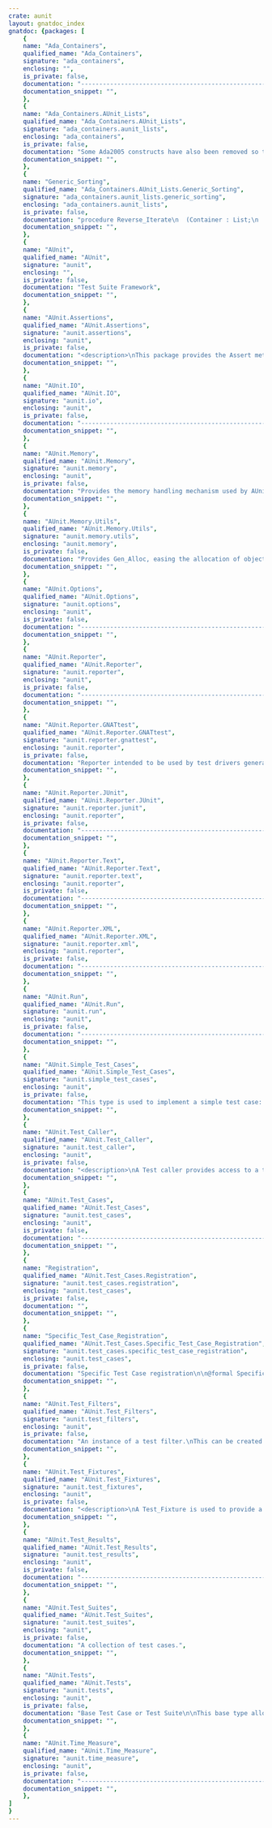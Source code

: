 ```yaml
---
crate: aunit
layout: gnatdoc_index
gnatdoc: {packages: [
    {
    name: "Ada_Containers",
    qualified_name: "Ada_Containers",
    signature: "ada_containers",
    enclosing: "",
    is_private: false,
    documentation: "----------------------------------------------------------------------------\n                                                                          --\n                         GNAT LIBRARY COMPONENTS                          --\n                                                                          --\n                       A D A . C O N T A I N E R S                        --\n                                                                          --\n                                 S p e c                                  --\n                                                                          --\n This specification is adapted from the Ada Reference Manual for use with --\n GNAT.  In accordance with the copyright of that document, you can freely --\n copy and modify this specification,  provided that if you redistribute a --\n modified version,  any changes that you have made are clearly indicated. --\n                                                                          --\n----------------------------------------------------------------------------",
    documentation_snippet: "",
    },
    {
    name: "Ada_Containers.AUnit_Lists",
    qualified_name: "Ada_Containers.AUnit_Lists",
    signature: "ada_containers.aunit_lists",
    enclosing: "ada_containers",
    is_private: false,
    documentation: "Some Ada2005 constructs have also been removed so that user tests can be\ncompiled in Ada95.\n\n@formal Element_Type\n@formal \"=\"",
    documentation_snippet: "",
    },
    {
    name: "Generic_Sorting",
    qualified_name: "Ada_Containers.AUnit_Lists.Generic_Sorting",
    signature: "ada_containers.aunit_lists.generic_sorting",
    enclosing: "ada_containers.aunit_lists",
    is_private: false,
    documentation: "procedure Reverse_Iterate\n  (Container : List;\n   Process   : not null access procedure (Position : Cursor));\n\n@formal \"<\"",
    documentation_snippet: "",
    },
    {
    name: "AUnit",
    qualified_name: "AUnit",
    signature: "aunit",
    enclosing: "",
    is_private: false,
    documentation: "Test Suite Framework",
    documentation_snippet: "",
    },
    {
    name: "AUnit.Assertions",
    qualified_name: "AUnit.Assertions",
    signature: "aunit.assertions",
    enclosing: "aunit",
    is_private: false,
    documentation: "<description>\nThis package provides the Assert methods used by the user to verify test\nresults.\nThose methods are used to report errors within AUnit tests when a result\ndoes not match an expected value.\n</description>",
    documentation_snippet: "",
    },
    {
    name: "AUnit.IO",
    qualified_name: "AUnit.IO",
    signature: "aunit.io",
    enclosing: "aunit",
    is_private: false,
    documentation: "----------------------------------------------------------------------------\n                                                                          --\n                         GNAT COMPILER COMPONENTS                         --\n                                                                          --\n                        A U N I T . R E P O R T E R                       --\n                                                                          --\n                                 S p e c                                  --\n                                                                          --\n                                                                          --\n                       Copyright (C) 2019, AdaCore                        --\n                                                                          --\n GNAT is free software;  you can  redistribute it  and/or modify it under --\n terms of the  GNU General Public License as published  by the Free Soft- --\n ware  Foundation;  either version 3,  or (at your option) any later ver- --\n sion.  GNAT is distributed in the hope that it will be useful, but WITH- --\n OUT ANY WARRANTY;  without even the  implied warranty of MERCHANTABILITY --\n or FITNESS FOR A PARTICULAR PURPOSE.                                     --\n                                                                          --\n As a special exception under Section 7 of GPL version 3, you are granted --\n additional permissions described in the GCC Runtime Library Exception,   --\n version 3.1, as published by the Free Software Foundation.               --\n                                                                          --\n You should have received a copy of the GNU General Public License and    --\n a copy of the GCC Runtime Library Exception along with this program;     --\n see the files COPYING3 and COPYING.RUNTIME respectively.  If not, see    --\n <http://www.gnu.org/licenses/>.                                          --\n                                                                          --\n GNAT is maintained by AdaCore (http://www.adacore.com)                   --\n                                                                          --\n----------------------------------------------------------------------------",
    documentation_snippet: "",
    },
    {
    name: "AUnit.Memory",
    qualified_name: "AUnit.Memory",
    signature: "aunit.memory",
    enclosing: "aunit",
    is_private: false,
    documentation: "Provides the memory handling mechanism used by AUnit. This allows in\nparticular AUnit to use dynamic allocation even on limited run-times that\ndo not provide memory management.\nSee also AUnit.Memory.Utils that provides an easy to use allocator for\ncomplex objects.",
    documentation_snippet: "",
    },
    {
    name: "AUnit.Memory.Utils",
    qualified_name: "AUnit.Memory.Utils",
    signature: "aunit.memory.utils",
    enclosing: "aunit.memory",
    is_private: false,
    documentation: "Provides Gen_Alloc, easing the allocation of objects within AUnit.",
    documentation_snippet: "",
    },
    {
    name: "AUnit.Options",
    qualified_name: "AUnit.Options",
    signature: "aunit.options",
    enclosing: "aunit",
    is_private: false,
    documentation: "----------------------------------------------------------------------------\n                                                                          --\n                         GNAT COMPILER COMPONENTS                         --\n                                                                          --\n                         A U N I T . O P T I O N S                        --\n                                                                          --\n                                 S p e c                                  --\n                                                                          --\n                                                                          --\n                       Copyright (C) 2009-2013, AdaCore                   --\n                                                                          --\n GNAT is free software;  you can  redistribute it  and/or modify it under --\n terms of the  GNU General Public License as published  by the Free Soft- --\n ware  Foundation;  either version 3,  or (at your option) any later ver- --\n sion.  GNAT is distributed in the hope that it will be useful, but WITH- --\n OUT ANY WARRANTY;  without even the  implied warranty of MERCHANTABILITY --\n or FITNESS FOR A PARTICULAR PURPOSE.                                     --\n                                                                          --\n As a special exception under Section 7 of GPL version 3, you are granted --\n additional permissions described in the GCC Runtime Library Exception,   --\n version 3.1, as published by the Free Software Foundation.               --\n                                                                          --\n You should have received a copy of the GNU General Public License and    --\n a copy of the GCC Runtime Library Exception along with this program;     --\n see the files COPYING3 and COPYING.RUNTIME respectively.  If not, see    --\n <http://www.gnu.org/licenses/>.                                          --\n                                                                          --\n GNAT is maintained by AdaCore (http://www.adacore.com)                   --\n                                                                          --\n----------------------------------------------------------------------------",
    documentation_snippet: "",
    },
    {
    name: "AUnit.Reporter",
    qualified_name: "AUnit.Reporter",
    signature: "aunit.reporter",
    enclosing: "aunit",
    is_private: false,
    documentation: "----------------------------------------------------------------------------\n                                                                          --\n                         GNAT COMPILER COMPONENTS                         --\n                                                                          --\n                        A U N I T . R E P O R T E R                       --\n                                                                          --\n                                 S p e c                                  --\n                                                                          --\n                                                                          --\n                       Copyright (C) 2008-2019, AdaCore                   --\n                                                                          --\n GNAT is free software;  you can  redistribute it  and/or modify it under --\n terms of the  GNU General Public License as published  by the Free Soft- --\n ware  Foundation;  either version 3,  or (at your option) any later ver- --\n sion.  GNAT is distributed in the hope that it will be useful, but WITH- --\n OUT ANY WARRANTY;  without even the  implied warranty of MERCHANTABILITY --\n or FITNESS FOR A PARTICULAR PURPOSE.                                     --\n                                                                          --\n As a special exception under Section 7 of GPL version 3, you are granted --\n additional permissions described in the GCC Runtime Library Exception,   --\n version 3.1, as published by the Free Software Foundation.               --\n                                                                          --\n You should have received a copy of the GNU General Public License and    --\n a copy of the GCC Runtime Library Exception along with this program;     --\n see the files COPYING3 and COPYING.RUNTIME respectively.  If not, see    --\n <http://www.gnu.org/licenses/>.                                          --\n                                                                          --\n GNAT is maintained by AdaCore (http://www.adacore.com)                   --\n                                                                          --\n----------------------------------------------------------------------------",
    documentation_snippet: "",
    },
    {
    name: "AUnit.Reporter.GNATtest",
    qualified_name: "AUnit.Reporter.GNATtest",
    signature: "aunit.reporter.gnattest",
    enclosing: "aunit.reporter",
    is_private: false,
    documentation: "Reporter intended to be used by test drivers generated by gnattest.",
    documentation_snippet: "",
    },
    {
    name: "AUnit.Reporter.JUnit",
    qualified_name: "AUnit.Reporter.JUnit",
    signature: "aunit.reporter.junit",
    enclosing: "aunit.reporter",
    is_private: false,
    documentation: "----------------------------------------------------------------------------\n                                                                          --\n                         GNAT COMPILER COMPONENTS                         --\n                                                                          --\n                   A U N I T . R E P O R T E R . J U N I T                --\n                                                                          --\n                                 S p e c                                  --\n                                                                          --\n                                                                          --\n                      Copyright (C) 2020, AdaCore                         --\n                                                                          --\n GNAT is free software;  you can  redistribute it  and/or modify it under --\n terms of the  GNU General Public License as published  by the Free Soft- --\n ware  Foundation;  either version 3,  or (at your option) any later ver- --\n sion.  GNAT is distributed in the hope that it will be useful, but WITH- --\n OUT ANY WARRANTY;  without even the  implied warranty of MERCHANTABILITY --\n or FITNESS FOR A PARTICULAR PURPOSE.                                     --\n                                                                          --\n As a special exception under Section 7 of GPL version 3, you are granted --\n additional permissions described in the GCC Runtime Library Exception,   --\n version 3.1, as published by the Free Software Foundation.               --\n                                                                          --\n You should have received a copy of the GNU General Public License and    --\n a copy of the GCC Runtime Library Exception along with this program;     --\n see the files COPYING3 and COPYING.RUNTIME respectively.  If not, see    --\n <http://www.gnu.org/licenses/>.                                          --\n                                                                          --\n GNAT is maintained by AdaCore (http://www.adacore.com)                   --\n                                                                          --\n----------------------------------------------------------------------------",
    documentation_snippet: "",
    },
    {
    name: "AUnit.Reporter.Text",
    qualified_name: "AUnit.Reporter.Text",
    signature: "aunit.reporter.text",
    enclosing: "aunit.reporter",
    is_private: false,
    documentation: "----------------------------------------------------------------------------\n                                                                          --\n                         GNAT COMPILER COMPONENTS                         --\n                                                                          --\n                   A U N I T . R E P O R T E R . T E X T                  --\n                                                                          --\n                                 S p e c                                  --\n                                                                          --\n                                                                          --\n                      Copyright (C) 2000-2013, AdaCore                    --\n                                                                          --\n GNAT is free software;  you can  redistribute it  and/or modify it under --\n terms of the  GNU General Public License as published  by the Free Soft- --\n ware  Foundation;  either version 3,  or (at your option) any later ver- --\n sion.  GNAT is distributed in the hope that it will be useful, but WITH- --\n OUT ANY WARRANTY;  without even the  implied warranty of MERCHANTABILITY --\n or FITNESS FOR A PARTICULAR PURPOSE.                                     --\n                                                                          --\n As a special exception under Section 7 of GPL version 3, you are granted --\n additional permissions described in the GCC Runtime Library Exception,   --\n version 3.1, as published by the Free Software Foundation.               --\n                                                                          --\n You should have received a copy of the GNU General Public License and    --\n a copy of the GCC Runtime Library Exception along with this program;     --\n see the files COPYING3 and COPYING.RUNTIME respectively.  If not, see    --\n <http://www.gnu.org/licenses/>.                                          --\n                                                                          --\n GNAT is maintained by AdaCore (http://www.adacore.com)                   --\n                                                                          --\n----------------------------------------------------------------------------",
    documentation_snippet: "",
    },
    {
    name: "AUnit.Reporter.XML",
    qualified_name: "AUnit.Reporter.XML",
    signature: "aunit.reporter.xml",
    enclosing: "aunit.reporter",
    is_private: false,
    documentation: "----------------------------------------------------------------------------\n                                                                          --\n                         GNAT COMPILER COMPONENTS                         --\n                                                                          --\n                   A U N I T . R E P O R T E R . X M L                    --\n                                                                          --\n                                 S p e c                                  --\n                                                                          --\n                                                                          --\n                       Copyright (C) 2000-2013, AdaCore                   --\n                                                                          --\n GNAT is free software;  you can  redistribute it  and/or modify it under --\n terms of the  GNU General Public License as published  by the Free Soft- --\n ware  Foundation;  either version 3,  or (at your option) any later ver- --\n sion.  GNAT is distributed in the hope that it will be useful, but WITH- --\n OUT ANY WARRANTY;  without even the  implied warranty of MERCHANTABILITY --\n or FITNESS FOR A PARTICULAR PURPOSE.                                     --\n                                                                          --\n As a special exception under Section 7 of GPL version 3, you are granted --\n additional permissions described in the GCC Runtime Library Exception,   --\n version 3.1, as published by the Free Software Foundation.               --\n                                                                          --\n You should have received a copy of the GNU General Public License and    --\n a copy of the GCC Runtime Library Exception along with this program;     --\n see the files COPYING3 and COPYING.RUNTIME respectively.  If not, see    --\n <http://www.gnu.org/licenses/>.                                          --\n                                                                          --\n GNAT is maintained by AdaCore (http://www.adacore.com)                   --\n                                                                          --\n----------------------------------------------------------------------------",
    documentation_snippet: "",
    },
    {
    name: "AUnit.Run",
    qualified_name: "AUnit.Run",
    signature: "aunit.run",
    enclosing: "aunit",
    is_private: false,
    documentation: "----------------------------------------------------------------------------\n                                                                          --\n                         GNAT COMPILER COMPONENTS                         --\n                                                                          --\n                            A U N I T . R U N                             --\n                                                                          --\n                                 S p e c                                  --\n                                                                          --\n                                                                          --\n                    Copyright (C) 2006-2011, AdaCore                      --\n                                                                          --\n GNAT is free software;  you can  redistribute it  and/or modify it under --\n terms of the  GNU General Public License as published  by the Free Soft- --\n ware  Foundation;  either version 3,  or (at your option) any later ver- --\n sion.  GNAT is distributed in the hope that it will be useful, but WITH- --\n OUT ANY WARRANTY;  without even the  implied warranty of MERCHANTABILITY --\n or FITNESS FOR A PARTICULAR PURPOSE.                                     --\n                                                                          --\n As a special exception under Section 7 of GPL version 3, you are granted --\n additional permissions described in the GCC Runtime Library Exception,   --\n version 3.1, as published by the Free Software Foundation.               --\n                                                                          --\n You should have received a copy of the GNU General Public License and    --\n a copy of the GCC Runtime Library Exception along with this program;     --\n see the files COPYING3 and COPYING.RUNTIME respectively.  If not, see    --\n <http://www.gnu.org/licenses/>.                                          --\n                                                                          --\n GNAT is maintained by AdaCore (http://www.adacore.com)                   --\n                                                                          --\n----------------------------------------------------------------------------",
    documentation_snippet: "",
    },
    {
    name: "AUnit.Simple_Test_Cases",
    qualified_name: "AUnit.Simple_Test_Cases",
    signature: "aunit.simple_test_cases",
    enclosing: "aunit",
    is_private: false,
    documentation: "This type is used to implement a simple test case: define a derived type\nthat overrides the Run_Test and Name methods.\n\nYou don't usually need to use that type, but Test_Fixture/Test_Caller\nor Test_Case instead.",
    documentation_snippet: "",
    },
    {
    name: "AUnit.Test_Caller",
    qualified_name: "AUnit.Test_Caller",
    signature: "aunit.test_caller",
    enclosing: "aunit",
    is_private: false,
    documentation: "<description>\nA Test caller provides access to a test case type based on a test fixture.\nTest callers are useful when you want to run individual test or add it to\na suite.\nTest callers invoke only one Test (i.e. test method) on one Fixture of a\nAUnit.Test_Fixtures.Test_Fixture.\n\nHere is an example:\n\n<code>\npackage Math_Test is\n   Type Test is new AUnit.Test_Fixtures.Test_Fixture with record\n      M_Value1 : Integer;\n      M_Value2 : Integer;\n   end record;\n\n   procedure Set_Up (T : in out Test);\n\n   procedure Test_Addition (T : in out Test);\n   procedure Test_Subtraction (T : in out Test);\n\nend Math_Test;\n\nfunction Suite return AUnit.Test_Suites.Test_Suite_Access is\n   package Caller is new AUnit.Test_Caller (Math_Test.Test);\n   The_Suite       : AUnit.Test_Suites.Test_Suite_Access :=\n                       new AUnit.Test_Suites.Test_Suite;\nbegin\n   The_Suite.Add_Test\n    (Caller.Create (\"Test Addition on integers\",\n                    Math_Test.Test_Addition'Access));\n   The_Suite.Add_Test\n    (Caller.Create (\"Test Subtraction on integers\",\n                    Math_Test.Test_Subtraction'Access));\n   return The_Suite;\nend Suite;\n</code>\n</description>\n\n@formal Test_Fixture",
    documentation_snippet: "",
    },
    {
    name: "AUnit.Test_Cases",
    qualified_name: "AUnit.Test_Cases",
    signature: "aunit.test_cases",
    enclosing: "aunit",
    is_private: false,
    documentation: "----------------------------------------------------------------------------\n                                                                          --\n                         GNAT COMPILER COMPONENTS                         --\n                                                                          --\n                      A U N I T . T E S T _ C A S E S                     --\n                                                                          --\n                                 S p e c                                  --\n                                                                          --\n                                                                          --\n                       Copyright (C) 2000-2011, AdaCore                   --\n                                                                          --\n GNAT is free software;  you can  redistribute it  and/or modify it under --\n terms of the  GNU General Public License as published  by the Free Soft- --\n ware  Foundation;  either version 3,  or (at your option) any later ver- --\n sion.  GNAT is distributed in the hope that it will be useful, but WITH- --\n OUT ANY WARRANTY;  without even the  implied warranty of MERCHANTABILITY --\n or FITNESS FOR A PARTICULAR PURPOSE.                                     --\n                                                                          --\n As a special exception under Section 7 of GPL version 3, you are granted --\n additional permissions described in the GCC Runtime Library Exception,   --\n version 3.1, as published by the Free Software Foundation.               --\n                                                                          --\n You should have received a copy of the GNU General Public License and    --\n a copy of the GCC Runtime Library Exception along with this program;     --\n see the files COPYING3 and COPYING.RUNTIME respectively.  If not, see    --\n <http://www.gnu.org/licenses/>.                                          --\n                                                                          --\n GNAT is maintained by AdaCore (http://www.adacore.com)                   --\n                                                                          --\n----------------------------------------------------------------------------",
    documentation_snippet: "",
    },
    {
    name: "Registration",
    qualified_name: "AUnit.Test_Cases.Registration",
    signature: "aunit.test_cases.registration",
    enclosing: "aunit.test_cases",
    is_private: false,
    documentation: "",
    documentation_snippet: "",
    },
    {
    name: "Specific_Test_Case_Registration",
    qualified_name: "AUnit.Test_Cases.Specific_Test_Case_Registration",
    signature: "aunit.test_cases.specific_test_case_registration",
    enclosing: "aunit.test_cases",
    is_private: false,
    documentation: "Specific Test Case registration\n\n@formal Specific_Test_Case",
    documentation_snippet: "",
    },
    {
    name: "AUnit.Test_Filters",
    qualified_name: "AUnit.Test_Filters",
    signature: "aunit.test_filters",
    enclosing: "aunit",
    is_private: false,
    documentation: "An instance of a test filter.\nThis can be created from command line arguments, for instance, so that\nusers can decide to run specific tests only, as opposed to the whole\ntest suite.",
    documentation_snippet: "",
    },
    {
    name: "AUnit.Test_Fixtures",
    qualified_name: "AUnit.Test_Fixtures",
    signature: "aunit.test_fixtures",
    enclosing: "aunit",
    is_private: false,
    documentation: "<description>\nA Test_Fixture is used to provide a common environment for a set of test\ncases.\n\nTo define a test case from a test fixture, see AUnit.Test_Caller.\n\nEach test runs in its own fixture so there can be no side effects among\ntest runs.\n\nHere is an example:\n\n<code>\npackage Math_Test is\n   Type Test is new AUnit.Test_Fixtures.Test_Fixture with record\n      M_Value1 : Integer;\n      M_Value2 : Integer;\n   end record;\n\n   procedure Set_Up (T : in out Test);\n\n   procedure Test_Addition (T : in out Test);\n\nend Math_Test;\n\npackage body Math_Test is\n\n   procedure Set_Up (T : in out Test) is\n   begin\n      T.M_Value1 := 2;\n      T.M_Value2 := 3;\n   end Set_Up;\n\n   procedure Test_Addition (T : in out Test) is\n   begin\n      Assert (T.M_Value1 + T.M_Value2 = 5,\n              \"Incorrect addition for integers\");\n   end Test_Addition;\n\nend Math_Test;\n</code>\n</description>",
    documentation_snippet: "",
    },
    {
    name: "AUnit.Test_Results",
    qualified_name: "AUnit.Test_Results",
    signature: "aunit.test_results",
    enclosing: "aunit",
    is_private: false,
    documentation: "----------------------------------------------------------------------------\n                                                                          --\n                         GNAT COMPILER COMPONENTS                         --\n                                                                          --\n                    A U N I T . T E S T _ R E S U L T S                   --\n                                                                          --\n                                 S p e c                                  --\n                                                                          --\n                                                                          --\n                       Copyright (C) 2000-2011, AdaCore                   --\n                                                                          --\n GNAT is free software;  you can  redistribute it  and/or modify it under --\n terms of the  GNU General Public License as published  by the Free Soft- --\n ware  Foundation;  either version 3,  or (at your option) any later ver- --\n sion.  GNAT is distributed in the hope that it will be useful, but WITH- --\n OUT ANY WARRANTY;  without even the  implied warranty of MERCHANTABILITY --\n or FITNESS FOR A PARTICULAR PURPOSE.                                     --\n                                                                          --\n As a special exception under Section 7 of GPL version 3, you are granted --\n additional permissions described in the GCC Runtime Library Exception,   --\n version 3.1, as published by the Free Software Foundation.               --\n                                                                          --\n You should have received a copy of the GNU General Public License and    --\n a copy of the GCC Runtime Library Exception along with this program;     --\n see the files COPYING3 and COPYING.RUNTIME respectively.  If not, see    --\n <http://www.gnu.org/licenses/>.                                          --\n                                                                          --\n GNAT is maintained by AdaCore (http://www.adacore.com)                   --\n                                                                          --\n----------------------------------------------------------------------------",
    documentation_snippet: "",
    },
    {
    name: "AUnit.Test_Suites",
    qualified_name: "AUnit.Test_Suites",
    signature: "aunit.test_suites",
    enclosing: "aunit",
    is_private: false,
    documentation: "A collection of test cases.",
    documentation_snippet: "",
    },
    {
    name: "AUnit.Tests",
    qualified_name: "AUnit.Tests",
    signature: "aunit.tests",
    enclosing: "aunit",
    is_private: false,
    documentation: "Base Test Case or Test Suite\n\nThis base type allows composition of both test cases and sub-suites into a\ntest suite (Composite pattern)",
    documentation_snippet: "",
    },
    {
    name: "AUnit.Time_Measure",
    qualified_name: "AUnit.Time_Measure",
    signature: "aunit.time_measure",
    enclosing: "aunit",
    is_private: false,
    documentation: "----------------------------------------------------------------------------\n                                                                          --\n                         GNAT COMPILER COMPONENTS                         --\n                                                                          --\n                     A U N I T . T I M E _ M E A S U R E                  --\n                                                                          --\n                                 S p e c                                  --\n                                                                          --\n                                                                          --\n                    Copyright (C) 2006-2019, AdaCore                      --\n                                                                          --\n GNAT is free software;  you can  redistribute it  and/or modify it under --\n terms of the  GNU General Public License as published  by the Free Soft- --\n ware  Foundation;  either version 3,  or (at your option) any later ver- --\n sion.  GNAT is distributed in the hope that it will be useful, but WITH- --\n OUT ANY WARRANTY;  without even the  implied warranty of MERCHANTABILITY --\n or FITNESS FOR A PARTICULAR PURPOSE.                                     --\n                                                                          --\n As a special exception under Section 7 of GPL version 3, you are granted --\n additional permissions described in the GCC Runtime Library Exception,   --\n version 3.1, as published by the Free Software Foundation.               --\n                                                                          --\n You should have received a copy of the GNU General Public License and    --\n a copy of the GCC Runtime Library Exception along with this program;     --\n see the files COPYING3 and COPYING.RUNTIME respectively.  If not, see    --\n <http://www.gnu.org/licenses/>.                                          --\n                                                                          --\n GNAT is maintained by AdaCore (http://www.adacore.com)                   --\n                                                                          --\n----------------------------------------------------------------------------",
    documentation_snippet: "",
    },
]
}
---
```

